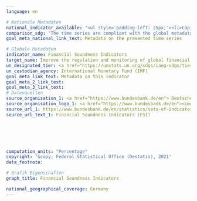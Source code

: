 ```yaml
---
language: en    

# Nationale Metadaten    
national_indicator_available: "<ul style='padding-left: 25px;'><li>Capital to assets ratio</li> <li> Regulatory Tier 1 capital to risk-weighted assets</li> <li> Nonperforming loans net of provisions to capital</li> <li> Nonperforming loans net of provisions to gross loans</li> <li> Return on assets</li> <li> Liquid assets to short-term liabilities</li> <li> Net open position in foreign exchange to capital</li></ul>"    
comparison_sdg: 'The time series are compliant with the global metadata. The time series "Capital to assets ratio" provides additional information.'    
goal_meta_national_link_text: Metadata on the presented time series    

# Globale Metadaten    
indicator_name: Financial Soundness Indicators    
target_name: Improve the regulation and monitoring of global financial markets and institutions and strengthen the implementation of such regulations    
un_designated_tier: <a href="https://unstats.un.org/sdgs/iaeg-sdgs/tier-classification/" title="Click here for more information on the UN tier classification."  target="_blank">Tier I</a>    
un_custodian_agency: International Monetary Fund (IMF)    
goal_meta_link_text: Metadata on this indicator    
goal_meta_2_link_text:     
goal_meta_3_link_text:         
# Datenquellen
source_organisation_1: <a href="https://www.bundesbank.de/en"> Deutsche Bundesbank </a>
source_organisation_logo_1: <a href="https://www.bundesbank.de/en"><img src="https://g205sdgs.github.io/sdg-indicators/public/OrgImgEn/bundesbank.png" alt="Logo bundesbank" style="height:60px; width:148px"/></a>
source_url_1: https://www.bundesbank.de/en/statistics/sets-of-indicators/financial-soundness-indicators/financial-soundness-indicators-fsi--795784
source_url_text_1: Financial Soundness Indicators (FSI)





    
computation_units: "Percentage"    
copyright: '&copy; Federal Statistical Office (Destatis), 2021'    
data_footnote:     

# Grafik Eigenschaften    
graph_title: Financial Soundness Indicators    

national_geographical_coverage: Germany    
---
```


<span></span>